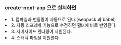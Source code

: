 ### create-next-app 으로 설치하면
<li>1. 컴파일과 번들링이 자동으로 된다.(webpack 과 babel)</li>
<li>2. 자동 리프레쉬 기능으로 수정하면 홤녀에 바로 반영된다.</li>
<li>3. 서버사이드 렌더링이 지원된다.</li>
<li>4. 스태틱 파일을 지원한다.</li>